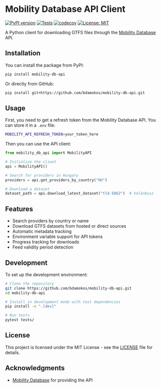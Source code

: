 # Mobility Database API Client

[![PyPI version](https://badge.fury.io/py/mobility-db-api.svg)](https://badge.fury.io/py/mobility-db-api)
[![Tests](https://github.com/bdamokos/mobility-db-api/actions/workflows/tests.yml/badge.svg)](https://github.com/bdamokos/mobility-db-api/actions/workflows/tests.yml)
[![codecov](https://codecov.io/gh/bdamokos/mobility-db-api/branch/main/graph/badge.svg)](https://codecov.io/gh/bdamokos/mobility-db-api)
[![License: MIT](https://img.shields.io/badge/License-MIT-yellow.svg)](https://opensource.org/licenses/MIT)

A Python client for downloading GTFS files through the [Mobility Database](https://database.mobilitydata.org/) API.

## Installation

You can install the package from PyPI:

```bash
pip install mobility-db-api
```

Or directly from GitHub:

```bash
pip install git+https://github.com/bdamokos/mobility-db-api.git
```

## Usage

First, you need to get a refresh token from the Mobility Database API. You can store it in a `.env` file:

```bash
MOBILITY_API_REFRESH_TOKEN=your_token_here
```

Then you can use the API client:

```python
from mobility_db_api import MobilityAPI

# Initialize the client
api = MobilityAPI()

# Search for providers in Hungary
providers = api.get_providers_by_country("HU")

# Download a dataset
dataset_path = api.download_latest_dataset("tld-5862")  # Volánbusz
```

## Features

- Search providers by country or name
- Download GTFS datasets from hosted or direct sources
- Automatic metadata tracking
- Environment variable support for API tokens
- Progress tracking for downloads
- Feed validity period detection

## Development

To set up the development environment:

```bash
# Clone the repository
git clone https://github.com/bdamokos/mobility-db-api.git
cd mobility-db-api

# Install in development mode with test dependencies
pip install -e ".[dev]"

# Run tests
pytest tests/
```

## License

This project is licensed under the MIT License - see the [LICENSE](LICENSE) file for details.

## Acknowledgments

- [Mobility Database](https://database.mobilitydata.org/) for providing the API


